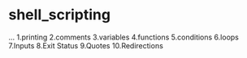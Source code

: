 # shell_scripting
...
1.printing
2.comments
3.variables
4.functions
5.conditions
6.loops
7.Inputs
8.Exit Status
9.Quotes
10.Redirections
